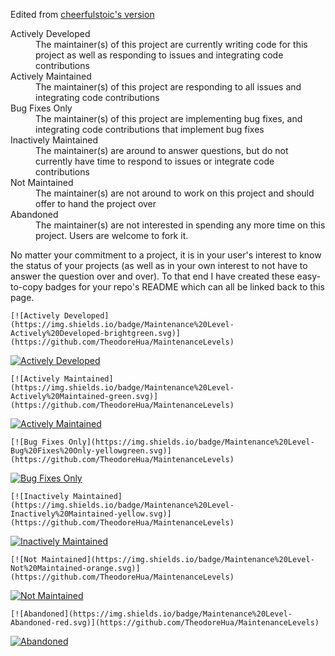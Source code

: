 Edited from [cheerfulstoic's version](https://gist.github.com/cheerfulstoic/d107229326a01ff0f333a1d3476e068d)

<dl>
  <dt>Actively Developed</dt><dd>The maintainer(s) of this project are currently writing code for this project as well as responding to issues and integrating code contributions</dt>
  <dt>Actively Maintained</dt><dd>The maintainer(s) of this project are responding to all issues and integrating code contributions</dt>
  <dt>Bug Fixes Only</dt><dd>The maintainer(s) of this project are implementing bug fixes, and integrating code contributions that implement bug fixes</dt>
  <dt>Inactively Maintained</dt><dd>The maintainer(s) are around to answer questions, but do not currently have time to respond to issues or integrate code contributions</dt>
  <dt>Not Maintained</dt><dd>The maintainer(s) are not around to work on this project and should offer to hand the project over
  <dt>Abandoned</dt><dd>The maintainer(s) are not interested in spending any more time on this project.  Users are welcome to fork it.</dt>
</dl>

No matter your commitment to a project, it is in your user's interest to know the status of your projects (as well as in your own interest to not have to answer the question over and over).  To that end I have created these easy-to-copy badges for your repo's README which can all be linked back to this page.


```
[![Actively Developed](https://img.shields.io/badge/Maintenance%20Level-Actively%20Developed-brightgreen.svg)](https://github.com/TheodoreHua/MaintenanceLevels)
```

[![Actively Developed](https://img.shields.io/badge/Maintenance%20Level-Actively%20Developed-brightgreen.svg)](https://github.com/TheodoreHua/MaintenanceLevels)

```
[![Actively Maintained](https://img.shields.io/badge/Maintenance%20Level-Actively%20Maintained-green.svg)](https://github.com/TheodoreHua/MaintenanceLevels)
```

[![Actively Maintained](https://img.shields.io/badge/Maintenance%20Level-Actively%20Maintained-green.svg)](https://github.com/TheodoreHua/MaintenanceLevels)

```
[![Bug Fixes Only](https://img.shields.io/badge/Maintenance%20Level-Bug%20Fixes%20Only-yellowgreen.svg)](https://github.com/TheodoreHua/MaintenanceLevels)
```

[![Bug Fixes Only](https://img.shields.io/badge/Maintenance%20Level-Bug%20Fixes%20Only-yellowgreen.svg)](https://github.com/TheodoreHua/MaintenanceLevels)

```
[![Inactively Maintained](https://img.shields.io/badge/Maintenance%20Level-Inactively%20Maintained-yellow.svg)](https://github.com/TheodoreHua/MaintenanceLevels)
```

[![Inactively Maintained](https://img.shields.io/badge/Maintenance%20Level-Inactively%20Maintained-yellow.svg)](https://github.com/TheodoreHua/MaintenanceLevels)

```
[![Not Maintained](https://img.shields.io/badge/Maintenance%20Level-Not%20Maintained-orange.svg)](https://github.com/TheodoreHua/MaintenanceLevels)
```

[![Not Maintained](https://img.shields.io/badge/Maintenance%20Level-Not%20Maintained-orange.svg)](https://github.com/TheodoreHua/MaintenanceLevels)

```
[![Abandoned](https://img.shields.io/badge/Maintenance%20Level-Abandoned-red.svg)](https://github.com/TheodoreHua/MaintenanceLevels)
```

[![Abandoned](https://img.shields.io/badge/Maintenance%20Level-Abandoned-red.svg)](https://github.com/TheodoreHua/MaintenanceLevels)
